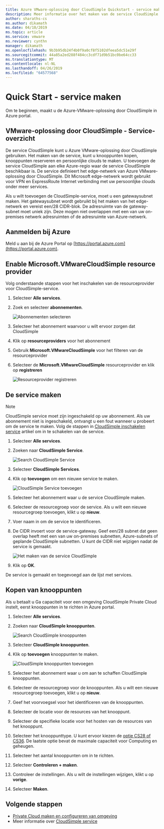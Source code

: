 ```yaml
---
title: Azure VMware-oplossing door CloudSimple Quickstart - service maken
description: Meer informatie over het maken van de service CloudSimple, kopen van knooppunten en knooppunten reserveren
author: sharaths-cs
ms.author: dikamath
ms.date: 04/10/2019
ms.topic: article
ms.service: vmware
ms.reviewer: cynthn
manager: dikamath
ms.openlocfilehash: 9b3b95db24f4b0f9a0cf8f5102dfeea5dc51e29f
ms.sourcegitcommit: 44a85a2ed288f484cc3cdf71d9b51bc0be64cc33
ms.translationtype: MT
ms.contentlocale: nl-NL
ms.lasthandoff: 04/26/2019
ms.locfileid: "64577568"
---
```

# <a name="quickstart---create-service"></a>Quick Start - service maken

Om te beginnen, maakt u de Azure-VMware-oplossing door CloudSimple in Azure portal.

## <a name="vmware-solution-by-cloudsimple---service-overview"></a>VMware-oplossing door CloudSimple - Service-overzicht

De service CloudSimple kunt u Azure VMware-oplossing door CloudSimple gebruiken.  Het maken van de service, kunt u knooppunten kopen, knooppunten reserveren en persoonlijke clouds te maken.  U toevoegen de service CloudSimple aan elke Azure-regio waar de service CloudSimple beschikbaar is.  De service definieert het edge-netwerk van Azure VMware-oplossing door CloudSimple.  Dit Microsoft edge-netwerk wordt gebruikt voor VPN en ExpressRoute Internet verbinding met uw persoonlijke clouds onder meer services.

Als u wilt toevoegen de CloudSimple-service, moet u een gatewaysubnet maken. Het gatewaysubnet wordt gebruikt bij het maken van het edge-netwerk en vereist een/28 CIDR-blok. De adresruimte van de gateway-subnet moet uniek zijn. Deze mogen niet overlappen met een van uw on-premises netwerk adresruimten of de adresruimte van Azure-netwerk.

## <a name="sign-in-to-azure"></a>Aanmelden bij Azure

Meld u aan bij de Azure Portal op [https://portal.azure.com](https://portal.azure.com).

## <a name="enable-microsoftvmwarecloudsimple-resource-provider"></a>Enable Microsoft.VMwareCloudSimple resource provider

Volg onderstaande stappen voor het inschakelen van de resourceprovider voor CloudSimple-service.

1. Selecteer **Alle services**.
2. Zoek en selecteer **abonnementen**.

    ![Abonnementen selecteren](media/cloudsimple-service-select-subscriptions.png)

3. Selecteer het abonnement waarvoor u wilt ervoor zorgen dat CloudSimple
4. Klik op **resourceproviders** voor het abonnement
5. Gebruik **Microsoft.VMwareCloudSimple** voor het filteren van de resourceprovider
6. Selecteer de **Microsoft.VMwareCloudSimple** resourceprovider en klik op **registreren**

    ![Resourceprovider registreren](media/cloudsimple-service-enable-resource-provider.png)

## <a name="create-the-service"></a>De service maken

>[!NOTE]
> CloudSimple service moet zijn ingeschakeld op uw abonnement. Als uw abonnement niet is ingeschakeld, ontvangt u een fout wanneer u probeert om de service te maken.  Volg de stappen in [CloudSimple inschakelen service](https://docs.azure.cloudsimple.com/enable-cloudsimple-service) artikel om in te schakelen van de service.

1. Selecteer **Alle services**.
2. Zoeken naar **CloudSimple Service**.

    ![Search CloudSimple Service](media/create-cloudsimple-service-search.png)

3. Selecteer **CloudSimple Services**.
4. Klik op **toevoegen** om een nieuwe service te maken.

    ![CloudSimple Service toevoegen](media/create-cloudsimple-service-add.png)

5. Selecteer het abonnement waar u de service CloudSimple maken.
6. Selecteer de resourcegroep voor de service. Als u wilt een nieuwe resourcegroep toevoegen, klikt u op **nieuw**.
7. Voer naam in om de service te identificeren.
8. De CIDR invoert voor de service-gateway. Geef een/28 subnet dat geen overlap heeft met een van uw on-premises subnetten, Azure-subnets of geplande CloudSimple subnetten. U kunt de CIDR niet wijzigen nadat de service is gemaakt.

    ![Het maken van de service CloudSimple](media/create-cloudsimple-service.png)

9. Klik op **OK**.

De service is gemaakt en toegevoegd aan de lijst met services.

## <a name="purchase-nodes"></a>Kopen van knooppunten

Als u betaalt u Ga capaciteit voor een omgeving CloudSimple Private Cloud instelt, eerst knooppunten in te richten in Azure portal.

1. Selecteer **Alle services**.
2. Zoeken naar **CloudSimple knooppunten**.

    ![Search CloudSimple knooppunten](media/create-cloudsimple-node-search.png)

3. Selecteer **CloudSimple knooppunten**.
4. Klik op **toevoegen** knooppunten te maken.

    ![CloudSimple knooppunten toevoegen](media/create-cloudsimple-node-add.png)

5. Selecteer het abonnement waar u om aan te schaffen CloudSimple knooppunten.
6. Selecteer de resourcegroep voor de knooppunten. Als u wilt een nieuwe resourcegroep toevoegen, klikt u op **nieuw**.
7. Geef het voorvoegsel voor het identificeren van de knooppunten.
8. Selecteer de locatie voor de resources van het knooppunt.
9. Selecteer de specifieke locatie voor het hosten van de resources van het knooppunt.
10. Selecteer het knooppunttype. U kunt ervoor kiezen de [optie CS28 of CS36](cloudsimple-node.md). De laatste optie bevat de maximale capaciteit voor Computing en geheugen.
11. Selecteer het aantal knooppunten om in te richten.
12. Selecteer **Controleren + maken**.
13. Controleer de instellingen. Als u wilt de instellingen wijzigen, klikt u op **vorige**.
14. Selecteer **Maken**.

## <a name="next-steps"></a>Volgende stappen

* [Private Cloud maken en configureren van omgeving](quickstart-create-private-cloud.md)
* Meer informatie over [CloudSimple service](https://docs.azure.cloudsimple.com/cloudsimple-service)
